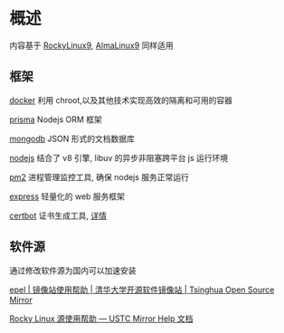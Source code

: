 # 概述

内容基于 [RockyLinux9](https://rockylinux.org/), [AlmaLinux9](https://mirrors.almalinux.org/) 同样适用

## 框架

[docker](https://www.docker.com/) 利用 chroot,以及其他技术实现高效的隔离和可用的容器

[prisma](https://www.prisma.io/) Nodejs ORM 框架

[mongodb](https://www.mongodb.com/) JSON 形式的文档数据库

[nodejs](https://nodejs.org/en) 结合了 v8 引擎, libuv 的异步非阻塞跨平台 js 运行环境

[pm2](https://pm2.keymetrics.io/) 进程管理监控工具, 确保 nodejs 服务正常运行

[express](https://expressjs.com/) 轻量化的 web 服务框架

[certbot](https://certbot.eff.org/) 证书生成工具, [详情](./certbot.md)

## 软件源

通过修改软件源为国内可以加速安装

[epel | 镜像站使用帮助 | 清华大学开源软件镜像站 | Tsinghua Open Source Mirror](https://mirrors.tuna.tsinghua.edu.cn/help/epel/)

[Rocky Linux 源使用帮助 — USTC Mirror Help 文档](https://mirrors.ustc.edu.cn/help/rocky.html)
